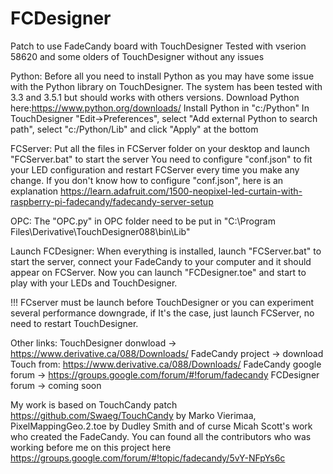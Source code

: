 # FCDesigner
Patch to use FadeCandy board with TouchDesigner
Tested with vserion 58620 and some olders of TouchDesigner without any issues

Python:
Before all you need to install Python as you may have some issue with the Python library on TouchDesigner. The system has been tested with 3.3 and 3.5.1 but should works with others versions. 
Download Python here:https://www.python.org/downloads/
Install Python in "c:/Python"
In TouchDesigner "Edit->Preferences", select "Add external Python to search path", select "c:/Python/Lib" and click "Apply" at the bottom 

FCServer:
Put all the files in FCServer folder on your desktop and launch "FCServer.bat" to start the server
You need to configure "conf.json" to fit your LED configuration and restart FCServer every time you make any change.
If you don't know how to configure "conf.json", here is an explanation https://learn.adafruit.com/1500-neopixel-led-curtain-with-raspberry-pi-fadecandy/fadecandy-server-setup

OPC:
The "OPC.py" in OPC folder need to be put in "C:\Program Files\Derivative\TouchDesigner088\bin\Lib"

Launch FCDesigner:
When everything is installed, launch "FCServer.bat" to start the server, connect your FadeCandy to your computer and it should appear on FCServer.
Now you can launch "FCDesigner.toe" and start to play with your LEDs and TouchDesigner.

!!! FCserver must be launch before TouchDesigner or you can experiment several performance downgrade, if It's the case, just launch FCServer, no need to restart TouchDesigner. 

Other links: 
TouchDesigner donwload -> https://www.derivative.ca/088/Downloads/
FadeCandy project -> download Touch from: https://www.derivative.ca/088/Downloads/
FadeCandy google forum -> https://groups.google.com/forum/#!forum/fadecandy
FCDesigner forum -> coming soon

My work is based on TouchCandy patch https://github.com/Swaeg/TouchCandy by Marko Vierimaa, PixelMappingGeo.2.toe by Dudley Smith and of curse Micah Scott's work who created the FadeCandy. You can found all the contributors who was working before me on this project here https://groups.google.com/forum/#!topic/fadecandy/5vY-NFpYs6c
